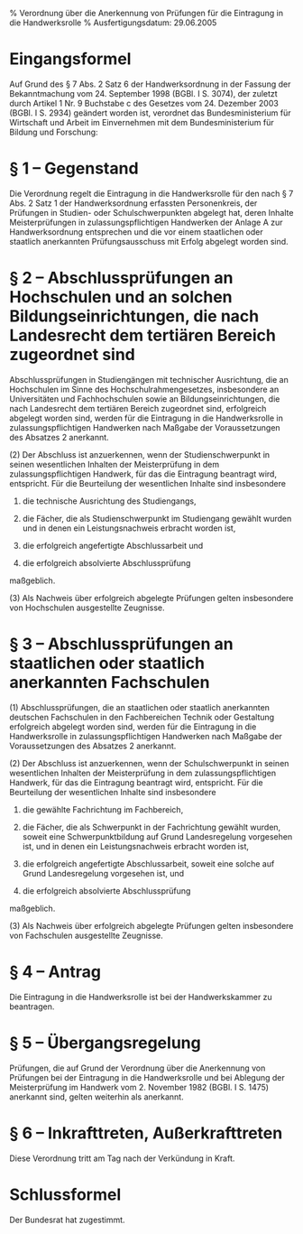 % Verordnung über die Anerkennung von Prüfungen für die Eintragung in die Handwerksrolle
% Ausfertigungsdatum: 29.06.2005
 
# Eingangsformel

Auf Grund des § 7 Abs. 2 Satz 6 der Handwerksordnung in der Fassung der Bekanntmachung vom 24. September 1998 (BGBl. I S. 3074), der zuletzt durch Artikel 1 Nr. 9 Buchstabe c des Gesetzes vom 24. Dezember 2003 (BGBl. I S. 2934) geändert worden ist, verordnet das Bundesministerium für Wirtschaft und Arbeit im Einvernehmen mit dem Bundesministerium für Bildung und Forschung:

# § 1 – Gegenstand

Die Verordnung regelt die Eintragung in die Handwerksrolle für den nach § 7 Abs. 2 Satz 1 der Handwerksordnung erfassten Personenkreis, der Prüfungen in Studien- oder Schulschwerpunkten abgelegt hat, deren Inhalte Meisterprüfungen in zulassungspflichtigen Handwerken der Anlage A zur Handwerksordnung entsprechen und die vor einem staatlichen oder staatlich anerkannten Prüfungsausschuss mit Erfolg abgelegt worden sind.

# § 2 – Abschlussprüfungen an Hochschulen und an solchen Bildungseinrichtungen, die nach Landesrecht dem tertiären Bereich zugeordnet sind

Abschlussprüfungen in Studiengängen mit technischer Ausrichtung, die an Hochschulen im Sinne des Hochschulrahmengesetzes, insbesondere an Universitäten und Fachhochschulen sowie an Bildungseinrichtungen, die nach Landesrecht dem tertiären Bereich zugeordnet sind, erfolgreich abgelegt worden sind, werden für die Eintragung in die Handwerksrolle in zulassungspflichtigen Handwerken nach Maßgabe der Voraussetzungen des Absatzes 2 anerkannt.

(2) Der Abschluss ist anzuerkennen, wenn der Studienschwerpunkt in seinen wesentlichen Inhalten der Meisterprüfung in dem zulassungspflichtigen Handwerk, für das die Eintragung beantragt wird, entspricht. Für die Beurteilung der wesentlichen Inhalte sind insbesondere

1. die technische Ausrichtung des Studiengangs,

2. die Fächer, die als Studienschwerpunkt im Studiengang gewählt wurden und in denen ein Leistungsnachweis erbracht worden ist,

3. die erfolgreich angefertigte Abschlussarbeit und

4. die erfolgreich absolvierte Abschlussprüfung

maßgeblich.

(3) Als Nachweis über erfolgreich abgelegte Prüfungen gelten insbesondere von Hochschulen ausgestellte Zeugnisse.

# § 3 – Abschlussprüfungen an staatlichen oder staatlich anerkannten Fachschulen

(1) Abschlussprüfungen, die an staatlichen oder staatlich anerkannten deutschen Fachschulen in den Fachbereichen Technik oder Gestaltung erfolgreich abgelegt worden sind, werden für die Eintragung in die Handwerksrolle in zulassungspflichtigen Handwerken nach Maßgabe der Voraussetzungen des Absatzes 2 anerkannt.

(2) Der Abschluss ist anzuerkennen, wenn der Schulschwerpunkt in seinen wesentlichen Inhalten der Meisterprüfung in dem zulassungspflichtigen Handwerk, für das die Eintragung beantragt wird, entspricht. Für die Beurteilung der wesentlichen Inhalte sind insbesondere

1. die gewählte Fachrichtung im Fachbereich,

2. die Fächer, die als Schwerpunkt in der Fachrichtung gewählt wurden, soweit eine Schwerpunktbildung auf Grund Landesregelung vorgesehen ist, und in denen ein Leistungsnachweis erbracht worden ist,

3. die erfolgreich angefertigte Abschlussarbeit, soweit eine solche auf Grund Landesregelung vorgesehen ist, und

4. die erfolgreich absolvierte Abschlussprüfung

maßgeblich.

(3) Als Nachweis über erfolgreich abgelegte Prüfungen gelten insbesondere von Fachschulen ausgestellte Zeugnisse.

# § 4 – Antrag

Die Eintragung in die Handwerksrolle ist bei der Handwerkskammer zu beantragen.

# § 5 – Übergangsregelung

Prüfungen, die auf Grund der Verordnung über die Anerkennung von Prüfungen bei der Eintragung in die Handwerksrolle und bei Ablegung der Meisterprüfung im Handwerk vom 2. November 1982 (BGBl. I S. 1475) anerkannt sind, gelten weiterhin als anerkannt.

# § 6 – Inkrafttreten, Außerkrafttreten

Diese Verordnung tritt am Tag nach der Verkündung in Kraft.

# Schlussformel

Der Bundesrat hat zugestimmt.
